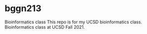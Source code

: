 # bggn213
Bioinformatics class
This repo is for my UCSD bioinformatics class. 
Bioinformatics class at UCSD Fall 2021. 
